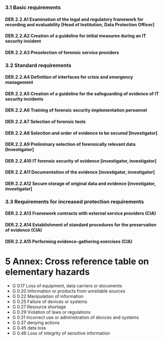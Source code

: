 ### 3.1 Basic requirements
#### DER.2.2.A1 Examination of the legal and regulatory framework for recording and evaluability [Head of Institution, Data Protection Officer]
#### DER.2.2.A2 Creation of a guideline for initial measures during an IT security incident
#### DER.2.2.A3 Preselection of forensic service providers
### 3.2 Standard requirements
#### DER.2.2.A4 Definition of interfaces for crisis and emergency management
#### DER.2.2.A5 Creation of a guideline for the safeguarding of evidence of IT security incidents
#### DER.2.2.A6 Training of forensic security implementation personnel
#### DER.2.2.A7 Selection of forensic tools
#### DER.2.2.A8 Selection and order of evidence to be secured [Investigator]
#### DER.2.2.A9 Preliminary selection of forensically relevant data [Investigator]
#### DER.2.2.A10 IT forensic security of evidence [investigator, investigator]
#### DER.2.2.A11 Documentation of the evidence [investigator, investigator]
#### DER.2.2.A12 Secure storage of original data and evidence [investigator, investigator]
### 3.3 Requirements for increased protection requirements
#### DER.2.2.A13 Framework contracts with external service providers (CIA)
#### DER.2.2.A14 Establishment of standard procedures for the preservation of evidence (CIA)
#### DER.2.2.A15 Performing evidence-gathering exercises (CIA)
# 5 Annex: Cross reference table on elementary hazards
* G 0.17 Loss of equipment, data carriers or documents
* G 0.20 Information or products from unreliable sources
* G 0.22 Manipulation of information
* G 0.25 Failure of devices or systems
* G 0.27 Resource shortage
* G 0.29 Violation of laws or regulations
* G 0.31 Incorrect use or administration of devices and systems
* G 0.37 denying actions
* G 0.45 data loss
* G 0.46 Loss of integrity of sensitive information
